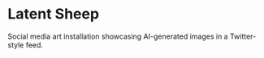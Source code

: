 # Latent Sheep

Social media art installation showcasing AI-generated images in a Twitter-style feed.

